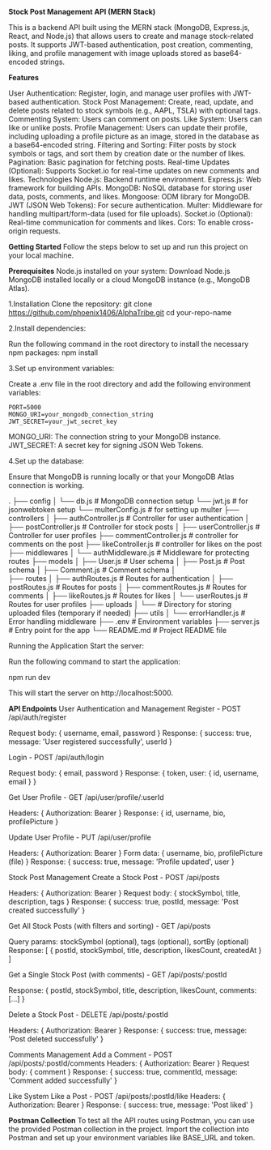 **Stock Post Management API (MERN Stack)** 

This is a backend API built using the MERN stack (MongoDB, Express.js, React, and Node.js) that allows users to create and manage stock-related posts. It supports JWT-based authentication, post creation, commenting, liking, and profile management with image uploads stored as base64-encoded strings.

**Features**

User Authentication: Register, login, and manage user profiles with JWT-based authentication.
Stock Post Management: Create, read, update, and delete posts related to stock symbols (e.g., AAPL, TSLA) with optional tags.
Commenting System: Users can comment on posts.
Like System: Users can like or unlike posts.
Profile Management: Users can update their profile, including uploading a profile picture as an image, stored in the database as a base64-encoded string.
Filtering and Sorting: Filter posts by stock symbols or tags, and sort them by creation date or the number of likes.
Pagination: Basic pagination for fetching posts.
Real-time Updates (Optional): Supports Socket.io for real-time updates on new comments and likes.
Technologies
Node.js: Backend runtime environment.
Express.js: Web framework for building APIs.
MongoDB: NoSQL database for storing user data, posts, comments, and likes.
Mongoose: ODM library for MongoDB.
JWT (JSON Web Tokens): For secure authentication.
Multer: Middleware for handling multipart/form-data (used for file uploads).
Socket.io (Optional): Real-time communication for comments and likes.
Cors: To enable cross-origin requests.


**Getting Started**
Follow the steps below to set up and run this project on your local machine.

**Prerequisites**
Node.js installed on your system: Download Node.js
MongoDB installed locally or a cloud MongoDB instance (e.g., MongoDB Atlas).

1.Installation
Clone the repository:
git clone https://github.com/phoenix1406/AlphaTribe.git
cd your-repo-name

2.Install dependencies:

Run the following command in the root directory to install the necessary npm packages:
npm install

3.Set up environment variables:

Create a .env file in the root directory and add the following environment variables:
   
    PORT=5000
    MONGO_URI=your_mongodb_connection_string
    JWT_SECRET=your_jwt_secret_key

MONGO_URI: The connection string to your MongoDB instance.
JWT_SECRET: A secret key for signing JSON Web Tokens.

4.Set up the database:

Ensure that MongoDB is running locally or that your MongoDB Atlas connection is working.


.
├── config
│   └── db.js           # MongoDB connection setup
    └── jwt.js          # for jsonwebtoken setup 
    └── multerConfig.js # for setting up multer
├── controllers
│   ├── authController.js    # Controller for user authentication
│   ├── postController.js    # Controller for stock posts
│   ├── userController.js    # Controller for user profiles
    ├── commentController.js # controller for comments on the post
    ├── likeController.js    # controller for likes on the post
├── middlewares
│   └── authMiddleware.js    # Middleware for protecting routes
├── models
│   ├── User.js              # User schema
│   ├── Post.js              # Post schema
│   ├── Comment.js           # Comment schema
│   
├── routes
│   ├── authRoutes.js        # Routes for authentication
│   ├── postRoutes.js        # Routes for posts
│   ├── commentRoutes.js     # Routes for comments
│   ├── likeRoutes.js        # Routes for likes
│   └── userRoutes.js        # Routes for user profiles
├── uploads
│   └── # Directory for storing uploaded files (temporary if needed)
├── utils
│   └── errorHandler.js      # Error handling middleware
├── .env                # Environment variables
├── server.js           # Entry point for the app
└── README.md           # Project README file

Running the Application
Start the server:

Run the following command to start the application:

npm run dev


This will start the server on http://localhost:5000.



**API Endpoints**
User Authentication and Management
Register - POST /api/auth/register

Request body: { username, email, password }
Response: { success: true, message: 'User registered successfully', userId }

Login - POST /api/auth/login

Request body: { email, password }
Response: { token, user: { id, username, email } }

Get User Profile - GET /api/user/profile/:userId

Headers: { Authorization: Bearer <token> }
Response: { id, username, bio, profilePicture }

Update User Profile - PUT /api/user/profile

Headers: { Authorization: Bearer <token> }
Form data: { username, bio, profilePicture (file) }
Response: { success: true, message: 'Profile updated', user } 

Stock Post Management
Create a Stock Post - POST /api/posts

Headers: { Authorization: Bearer <token> }
Request body: { stockSymbol, title, description, tags }
Response: { success: true, postId, message: 'Post created successfully' }

Get All Stock Posts (with filters and sorting) - GET /api/posts

Query params: stockSymbol (optional), tags (optional), sortBy (optional)
Response: [ { postId, stockSymbol, title, description, likesCount, createdAt } ]

Get a Single Stock Post (with comments) - GET /api/posts/:postId

Response: { postId, stockSymbol, title, description, likesCount, comments: [...] }

Delete a Stock Post - DELETE /api/posts/:postId

Headers: { Authorization: Bearer <token> }
Response: { success: true, message: 'Post deleted successfully' }

Comments Management
Add a Comment - POST /api/posts/:postId/comments
Headers: { Authorization: Bearer <token> }
Request body: { comment }
Response: { success: true, commentId, message: 'Comment added successfully' }

Like System
Like a Post - POST /api/posts/:postId/like
Headers: { Authorization: Bearer <token> }
Response: { success: true, message: 'Post liked' }


**Postman Collection**
To test all the API routes using Postman, you can use the provided Postman collection in the project. Import the collection into Postman and set up your environment variables like BASE_URL and token.
